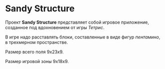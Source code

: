 # Sandy Structure

Проект **Sandy Structure**  представляет собой игровое приложение, созданное под вдохновением от игры *Тетрис*.

В игре надо расставлять блоки, составленные в виде фигур *пентамино*, в трехмерном пространстве.

Размер всего поля 9x23x9.

Размер игровой зоны 9x18x9.

